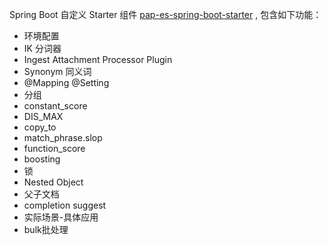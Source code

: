 Spring Boot 自定义 Starter 组件 [pap-es-spring-boot-starter](https://gitee.com/alexgaoyh/pap-es-spring-boot-starter) , 包含如下功能：

- 环境配置
- IK 分词器
- Ingest Attachment Processor Plugin
- Synonym 同义词
- @Mapping @Setting
- 分组
- constant_score
- DIS_MAX
- copy_to
- match_phrase.slop
- function_score
- boosting
- 锁
- Nested Object
- 父子文档
- completion suggest
- 实际场景-具体应用
- bulk批处理
